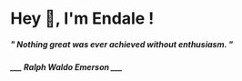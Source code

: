 <h1 title="head"> Hey 👋, I'm Endale !</h1>

**<h5><i>" Nothing great was ever achieved without enthusiasm. "</i></h5>**

*<b>___ Ralph Waldo Emerson ___</b>*
